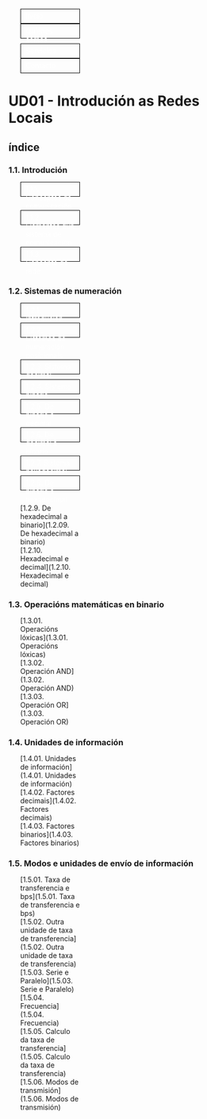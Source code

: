 
 
<style>
*{
    box-sizing:border-box;
    margin:0;
    padding:0;
    }
                  
    li{
    list-style-type:none;
    position:relative;
    width:120px;
    }
                
    li a{
    text-decoration:none;
    display:inline-block;
    padding:5px 10px;
    width:120px;
    height:30px;
    border:1px solid #000;
    color:#fff;
    }
            
    li a:hover{
    color:#000;
                
    }
    
    nav li ul{
        display:none;
        position:absolute;
        top:0px;
        left:120px;
    }
            
    nav li:hover ul{display:block;}
</style>


<nav>
        <ul>
            <li><a href="#">Inicio</a></li>
            <li><a href="#">Quiénes somos</a></li>
            <li><a href="#">Servicios</a><ul>
                <li><a href="#">Servicio A</a></li>
                <li><a href="#">Servicio B</a></li>
                <li><a href="#">Servicio C</a></li>
            </ul></li>
            <li><a href="#">Contacto</a></li>
        </ul>
</nav>



# UD01 - Introdución as Redes Locais

## índice

### 1.1. Introdución
- [1.1.1. Conceptos da comunicación](1.1.1._Conceptos-da-comunicacion.md)
- [1.1.2. Elementos dun sistema de comunicación](1.1.2._Elementos_dun_sistema_de_comunicacion)
- [1.1.3. Concepto de rede](1.1.3._Concepto_de_rede.md)

### 1.2. Sistemas de numeración
- [1.2.1. Introdución](1.2.1._Introdución)
- [1.2.2. Sistemas de numeración posicionais](1.2.2._Sistemas_de_numeracion_posicionais)
- [1.2.3. Sistema decimal](1.2.3._Sistema_decimal)
- [1.2.4. Sistema binario](1.2.4._Sistema_binario)
- [1.2.5. De binario a decimal](1.2.5._De_binario_a_decimal)
- [1.2.6. De decimal a binario](1.2.6.-De-decimal-a-binario)
- [1.2.7. Sistema hexadecimal](1.2.7._Sistema_hexadecimal)
- [1.2.8. De binario a hexadecimal](1.2.08._De_binario_a_hexadecimal.md)
- [1.2.9. De hexadecimal a binario](1.2.09. De hexadecimal a binario)
- [1.2.10. Hexadecimal e decimal](1.2.10. Hexadecimal e decimal)

### 1.3. Operacións matemáticas en binario
- [1.3.01. Operacións lóxicas](1.3.01. Operacións lóxicas)
- [1.3.02. Operación AND](1.3.02. Operación AND)
- [1.3.03. Operación OR](1.3.03. Operación OR)

### 1.4. Unidades de información
- [1.4.01. Unidades de información](1.4.01. Unidades de información)
- [1.4.02. Factores decimais](1.4.02. Factores decimais)
- [1.4.03. Factores binarios](1.4.03. Factores binarios)

### 1.5. Modos e unidades de envío de información
- [1.5.01. Taxa de transferencia e bps](1.5.01. Taxa de transferencia e bps)
- [1.5.02. Outra unidade de taxa de transferencia](1.5.02. Outra unidade de taxa de transferencia)
- [1.5.03. Serie e Paralelo](1.5.03. Serie e Paralelo)
- [1.5.04. Frecuencia](1.5.04. Frecuencia)
- [1.5.05. Calculo da taxa de transferencia](1.5.05. Calculo da taxa de transferencia)
- [1.5.06. Modos de transmisión](1.5.06. Modos de transmisión)

